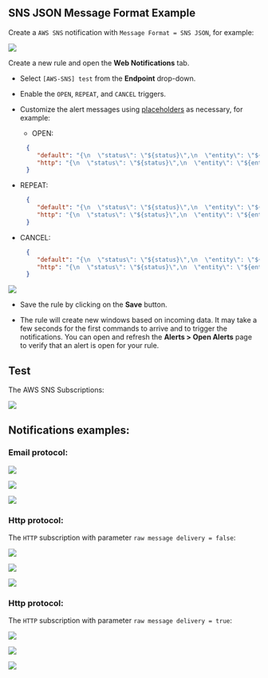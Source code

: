 ## SNS JSON Message Format Example

Create a `AWS SNS` notification with `Message Format = SNS JSON`, for example:

![](images/aws_sns_web_notification_config_json.png)

Create a new rule and open the **Web Notifications** tab.
* Select `[AWS-SNS] test` from the **Endpoint** drop-down.
* Enable the `OPEN`, `REPEAT`, and `CANCEL` triggers.
* Customize the alert messages using [placeholders](../placeholders.md) as necessary, for example:

  - OPEN:

```json
     {
        "default": "{\n  \"status\": \"${status}\",\n  \"entity\": \"${entity}\",\n  \"rule\": \"${rule}\",\n  \"tags\": \"${tags}\",\n  \"message\": \"The rule is open (default)\"\n}",
        "http": "{\n  \"status\": \"${status}\",\n  \"entity\": \"${entity}\",\n  \"rule\": \"${rule}\",\n  \"tags\": \"${tags}\",\n  \"message\": \"The rule is open (http)\"\n}"
     }
```

  - REPEAT:

```json
     {
        "default": "{\n  \"status\": \"${status}\",\n  \"entity\": \"${entity}\",\n  \"rule\": \"${rule}\",\n  \"tags\": \"${tags}\",\n  \"repeatCount\": \"${repeat_count}\",\n  \"message\": \"The rule is still open (default)\"\n}",
        "http": "{\n  \"status\": \"${status}\",\n  \"entity\": \"${entity}\",\n  \"rule\": \"${rule}\",\n  \"tags\": \"${tags}\",\n  \"repeatCount\": \"${repeat_count}\",\n  \"message\": \"The rule is still open (http)\"\n}"
     }
```

  - CANCEL:

```json
     {
        "default": "{\n  \"status\": \"${status}\",\n  \"entity\": \"${entity}\",\n  \"rule\": \"${rule}\",\n  \"tags\": \"${tags}\",\n  \"repeatCount\": \"${repeat_count}\",\n  \"message\": \"The rule is cancel (default)\"\n}",
        "http": "{\n  \"status\": \"${status}\",\n  \"entity\": \"${entity}\",\n  \"rule\": \"${rule}\",\n  \"tags\": \"${tags}\",\n  \"repeatCount\": \"${repeat_count}\",\n  \"message\": \"The rule is cancel (http)\"\n}"
     }
```

  ![](images/aws_sns_web_notification_json.png)

* Save the rule by clicking on the **Save** button.

* The rule will create new windows based on incoming data.
It may take a few seconds for the first commands to arrive and to trigger the notifications. You can open and refresh the **Alerts > Open Alerts** page to verify that an alert is open for your rule.

## Test

The AWS SNS Subscriptions:

![](images/aws_sns_subscriptions.png)

## Notifications examples:

### Email protocol:

![](images/aws_sns_web_notification_json_test_1.png)

![](images/aws_sns_web_notification_json_test_2.png)

![](images/aws_sns_web_notification_json_test_3.png)

### Http protocol:

The `HTTP` subscription with parameter `raw message delivery = false`:

![](images/aws_sns_web_notification_json_test_4.png)

![](images/aws_sns_web_notification_json_test_5.png)

![](images/aws_sns_web_notification_json_test_6.png)

### Http protocol:

The `HTTP` subscription with parameter `raw message delivery = true`:

![](images/aws_sns_web_notification_json_test_7.png)

![](images/aws_sns_web_notification_json_test_8.png)

![](images/aws_sns_web_notification_json_test_9.png)
